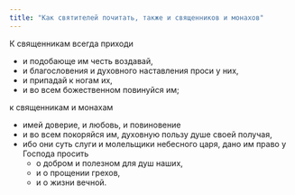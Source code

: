 ```yaml
---
title: "Как святителей почитать, также и священников и монахов"
---
```


К священникам всегда приходи

* и подобающе им честь воздавай,
* и благословения и духовного наставления проси у них,
* и припадай к ногам их,
* и во всем божественном повинуйся им;

к священникам и монахам

* имей доверие, и любовь, и повиновение
* и во всем покоряйся им, духовную пользу душе своей получая,
* ибо они суть слуги и молельщики небесного царя, дано им право у Господа просить
  * о добром и полезном для душ наших,
  * и о прощении грехов,
  * и о жизни вечной.
